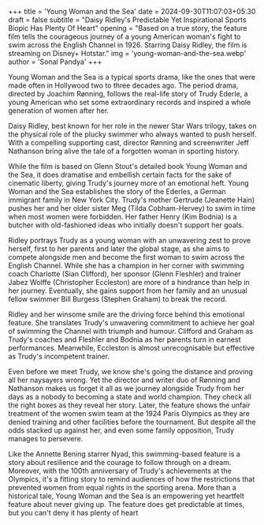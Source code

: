+++
title = 'Young Woman and the Sea'
date = 2024-09-30T11:07:03+05:30
draft = false
subtitle = "Daisy Ridley's Predictable Yet Inspirational Sports Biopic Has Plenty Of Heart"
opening = "Based on a true story, the feature film tells the courageous journey of a young American woman's fight to swim across the English Channel in 1926. Starring Daisy Ridley, the film is streaming on Disney+ Hotstar."
img = 'young-woman-and-the-sea.webp'
author = 'Sonal Pandya'
+++

Young Woman and the Sea is a typical sports drama, like the ones that were made often in Hollywood two to three decades ago. The period drama, directed by Joachim Rønning, follows the real-life story of Trudy Ederle, a young American who set some extraordinary records and inspired a whole generation of women after her.

Daisy Ridley, best known for her role in the newer Star Wars trilogy, takes on the physical role of the plucky swimmer who always wanted to push herself. With a compelling supporting cast, director Rønning and screenwriter Jeff Nathanson bring alive the tale of a forgotten woman in sporting history.

While the film is based on Glenn Stout's detailed book Young Woman and the Sea, it does dramatise and embellish certain facts for the sake of cinematic liberty, giving Trudy's journey more of an emotional heft. Young Woman and the Sea establishes the story of the Ederles, a German immigrant family in New York City. Trudy's mother Gertrude (Jeanette Hain) pushes her and her older sister Meg (Tilda Cobham-Hervey) to swim in time when most women were forbidden. Her father Henry (Kim Bodnia) is a butcher with old-fashioned ideas who initially doesn't support her goals.

Ridley portrays Trudy as a young woman with an unwavering zest to prove herself, first to her parents and later the global stage, as she aims to compete alongside men and become the first woman to swim across the English Channel. While she has a champion in her corner with swimming coach Charlotte (Sian Clifford), her sponsor (Glenn Fleshler) and trainer Jabez Wolffe (Christopher Eccleston) are more of a hindrance than help in her journey. Eventually, she gains support from her family and an unusual fellow swimmer Bill Burgess (Stephen Graham) to break the record.

Ridley and her winsome smile are the driving force behind this emotional feature. She translates Trudy's unwavering commitment to achieve her goal of swimming the Channel with triumph and humour. Clifford and Graham as Trudy's coaches and Fleshler and Bodnia as her parents turn in earnest performances. Meanwhile, Eccleston is almost unrecognisable but effective as Trudy's incompetent trainer.

Even before we meet Trudy, we know she's going the distance and proving all her naysayers wrong. Yet the director and writer duo of Rønning and Nathanson makes us forget it all as we journey alongside Trudy from her days as a nobody to becoming a state and world champion. They check all the right boxes as they reveal her story. Later, the feature shows the unfair treatment of the women swim team at the 1924 Paris Olympics as they are denied training and other facilities before the tournament. But despite all the odds stacked up against her, and even some family opposition, Trudy manages to persevere.

Like the Annette Bening starrer Nyad, this swimming-based feature is a story about resilience and the courage to follow through on a dream. Moreover, with the 100th anniversary of Trudy's achievements at the Olympics, it's a fitting story to remind audiences of how the restrictions that prevented women from equal rights in the sporting arena. More than a historical tale, Young Woman and the Sea is an empowering yet heartfelt feature about never giving up. The feature does get predictable at times, but you can't deny it has plenty of heart
